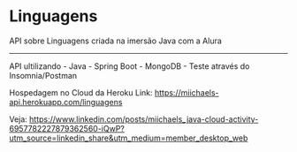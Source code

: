 # Linguagens
API sobre Linguagens criada na imersão Java com a Alura

 ______________________________________________________________________________________________________________________

API ultilizando - Java - Spring Boot - MongoDB - Teste através do Insomnia/Postman

Hospedagem no Cloud da Heroku
Link: https://miichaels-api.herokuapp.com/linguagens

Veja:
https://www.linkedin.com/posts/miichaels_java-cloud-activity-6957782227879362560-iQwP?utm_source=linkedin_share&utm_medium=member_desktop_web
